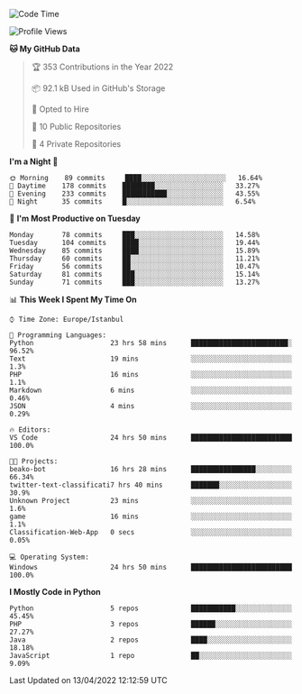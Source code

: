 <!--START_SECTION:waka-->
![Code Time](http://img.shields.io/badge/Code%20Time-154%20hrs%2055%20mins-blue)

![Profile Views](http://img.shields.io/badge/Profile%20Views-6-blue)

**🐱 My GitHub Data** 

> 🏆 353 Contributions in the Year 2022
 > 
> 📦 92.1 kB Used in GitHub's Storage 
 > 
> 💼 Opted to Hire
 > 
> 📜 10 Public Repositories 
 > 
> 🔑 4 Private Repositories  
 > 
**I'm a Night 🦉** 

```text
🌞 Morning    89 commits     ████░░░░░░░░░░░░░░░░░░░░░   16.64% 
🌆 Daytime    178 commits    ████████░░░░░░░░░░░░░░░░░   33.27% 
🌃 Evening    233 commits    ███████████░░░░░░░░░░░░░░   43.55% 
🌙 Night      35 commits     █░░░░░░░░░░░░░░░░░░░░░░░░   6.54%

```
📅 **I'm Most Productive on Tuesday** 

```text
Monday       78 commits     ███░░░░░░░░░░░░░░░░░░░░░░   14.58% 
Tuesday      104 commits    ████░░░░░░░░░░░░░░░░░░░░░   19.44% 
Wednesday    85 commits     ████░░░░░░░░░░░░░░░░░░░░░   15.89% 
Thursday     60 commits     ██░░░░░░░░░░░░░░░░░░░░░░░   11.21% 
Friday       56 commits     ██░░░░░░░░░░░░░░░░░░░░░░░   10.47% 
Saturday     81 commits     ███░░░░░░░░░░░░░░░░░░░░░░   15.14% 
Sunday       71 commits     ███░░░░░░░░░░░░░░░░░░░░░░   13.27%

```


📊 **This Week I Spent My Time On** 

```text
⌚︎ Time Zone: Europe/Istanbul

💬 Programming Languages: 
Python                   23 hrs 58 mins      ████████████████████████░   96.52% 
Text                     19 mins             ░░░░░░░░░░░░░░░░░░░░░░░░░   1.3% 
PHP                      16 mins             ░░░░░░░░░░░░░░░░░░░░░░░░░   1.1% 
Markdown                 6 mins              ░░░░░░░░░░░░░░░░░░░░░░░░░   0.46% 
JSON                     4 mins              ░░░░░░░░░░░░░░░░░░░░░░░░░   0.29%

🔥 Editors: 
VS Code                  24 hrs 50 mins      █████████████████████████   100.0%

🐱‍💻 Projects: 
beako-bot                16 hrs 28 mins      ████████████████░░░░░░░░░   66.34% 
twitter-text-classificati7 hrs 40 mins       ███████░░░░░░░░░░░░░░░░░░   30.9% 
Unknown Project          23 mins             ░░░░░░░░░░░░░░░░░░░░░░░░░   1.6% 
game                     16 mins             ░░░░░░░░░░░░░░░░░░░░░░░░░   1.1% 
Classification-Web-App   0 secs              ░░░░░░░░░░░░░░░░░░░░░░░░░   0.05%

💻 Operating System: 
Windows                  24 hrs 50 mins      █████████████████████████   100.0%

```

**I Mostly Code in Python** 

```text
Python                   5 repos             ███████████░░░░░░░░░░░░░░   45.45% 
PHP                      3 repos             ██████░░░░░░░░░░░░░░░░░░░   27.27% 
Java                     2 repos             ████░░░░░░░░░░░░░░░░░░░░░   18.18% 
JavaScript               1 repo              ██░░░░░░░░░░░░░░░░░░░░░░░   9.09%

```



 Last Updated on 13/04/2022 12:12:59 UTC
<!--END_SECTION:waka-->

<!--
**3nws/3nws** is a ✨ _special_ ✨ repository because its `README.md` (this file) appears on your GitHub profile.

Here are some ideas to get you started:

- 🔭 I’m currently working on ...
- 🌱 I’m currently learning ...
- 👯 I’m looking to collaborate on ...
- 🤔 I’m looking for help with ...
- 💬 Ask me about ...
- 📫 How to reach me: ...
- 😄 Pronouns: ...
- ⚡ Fun fact: ...
-->
